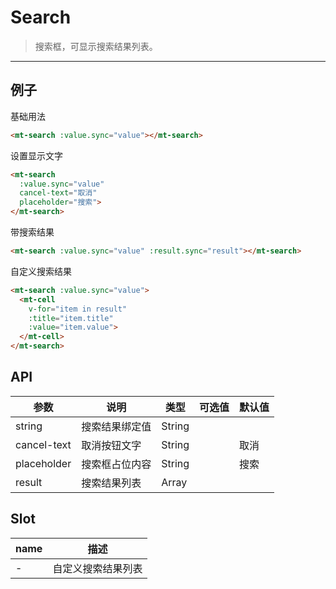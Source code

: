 # Search

> 搜索框，可显示搜索结果列表。

----------

## 例子

基础用法
```html
<mt-search :value.sync="value"></mt-search>
```

设置显示文字
```html
<mt-search
  :value.sync="value"
  cancel-text="取消"
  placeholder="搜索">
</mt-search>
```

带搜索结果
```html
<mt-search :value.sync="value" :result.sync="result"></mt-search>
```

自定义搜索结果
```html
<mt-search :value.sync="value">
  <mt-cell
    v-for="item in result"
    :title="item.title"
    :value="item.value">
  </mt-cell>
</mt-search>
```



## API
| 参数 | 说明 | 类型 | 可选值 | 默认值 |
|------|-------|---------|-------|--------|
| string | 搜索结果绑定值  | String | |   |
|cancel-text | 取消按钮文字 | String | | 取消 |
|placeholder | 搜索框占位内容  | String | | 搜索 |
| result | 搜索结果列表 | Array | | |

## Slot

| name | 描述 |
|--|--|
| - | 自定义搜索结果列表|

